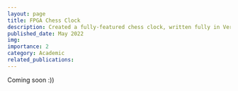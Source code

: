 ```yaml
---
layout: page
title: FPGA Chess Clock
description: Created a fully-featured chess clock, written fully in Verilog, using the Artic-7 FPGA development board.
published_date: May 2022
img: 
importance: 2
category: Academic
related_publications:
---
```

Coming soon :))
